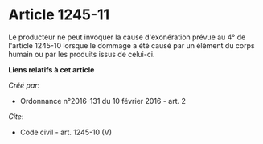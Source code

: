 # Article 1245-11

Le producteur ne peut invoquer la cause d'exonération prévue au 4° de l'article 1245-10 lorsque le dommage a été causé par un
élément du corps humain ou par les produits issus de celui-ci.

**Liens relatifs à cet article**

_Créé par_:

  - Ordonnance n°2016-131 du 10 février 2016 - art. 2

_Cite_:

  - Code civil - art. 1245-10 (V)
